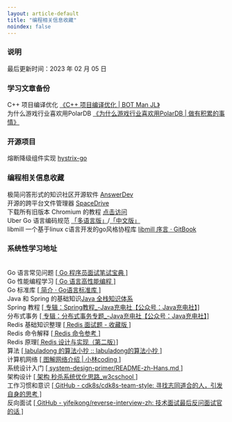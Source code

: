 ```yaml
---
layout: article-default
title: "编程相关信息收藏"
noindex: false
---
```


<article>
    <h3>说明</h3>
    最后更新时间：2023 年 02 月 05 日
    <h3>学习文章备份</h3>
    C++ 项目编译优化  <a target="_blank" rel="noopener nofollow" href="https://bot-man-jl.github.io/articles/?post=2022/Cpp-Project-Compile-Optimization">《C++ 项目编译优化 | BOT Man JL》</a>
    <br>为什么游戏行业喜欢用PolarDB  <a target="_blank" rel="noopener nofollow" href="http://baotiao.github.io/2022/07/19/polardb-game.html">《为什么游戏行业喜欢用PolarDB | 做有积累的事情》</a>
    <h3>开源项目</h3>
    熔断降级组件实现 <a target="_blank" rel="noopener nofollow" href="https://github.com/afex/hystrix-go">hystrix-go</a>
    <h3>编程相关信息收藏</h3>
    极简问答形式的知识社区开源软件 <a target="_blank" rel="noopener nofollow" href="https://github.com/answerdev/answer">AnswerDev</a>
    <br>开源的跨平台文件管理器 <a target="_blank" rel="noopener nofollow" href="https://github.com/spacedriveapp/spacedrive">SpaceDrive</a>
    <br>下载所有旧版本 Chromium 的教程 <a target="_blank" rel="noopener nofollow" href="https://github.com/Bugazelle/chromium-all-old-stable-versions">点击访问</a>
    <br>Uber Go 语言编码规范 <a target="_blank" rel="noopener nofollow" href="https://github.com/uber-go/guide">「多语言版」</a>/<a target="_blank" rel="noopener nofollow" href="https://github.com/xxjwxc/uber_go_guide_cn">「中文版」</a>
    <br>libmill 一个基于linux c语言开发的go风格协程库 <a target="_blank" rel="noopener nofollow" href="https://www.hitzhangjie.pro/libmill-book/">libmill 序言 · GitBook</a>
    <h3>系统性学习地址</h3>
    <br>Go 语言常见问题 <a target="_blank" rel="noopener nofollow" href="https://golang.design/go-questions/">[ Go 程序员面试笔试宝典 ]</a>
    <br>Go 性能编程学习 <a target="_blank" rel="noopener nofollow" href="https://geektutu.com/post/high-performance-go.html">[ Go 语言高性能编程 ]</a>
    <br>Go 标准库 <a target="_blank" rel="noopener nofollow" href="https://books.studygolang.com/The-Golang-Standard-Library-by-Example/">[ 简介 · Go语言标准库 ]</a>
    <br>Java 和 Spring 的基础知识<a target="_blank" rel="noopener nofollow" href="https://pdai.tech/md/java/basic/java-basic-oop.html">Java 全栈知识体系</a>
    <br>Spring 教程 <a target="_blank" rel="noopener nofollow" href="http://www.itsoku.com/course/5/83">[ 专辑：Spring教程_-Java充电社【公众号：Java充电社】]</a>
    <br>分布式事务 <a target="_blank" rel="noopener nofollow" href="http://www.itsoku.com/course/7/160">[ 专辑：分布式事务专题_-Java充电社【公众号：Java充电社】]</a>
    <br>Redis 基础知识整理 <a target="_blank" rel="noopener nofollow" href="https://www.cnblogs.com/crazymakercircle/p/13900198.html">[ Redis 面试题 - 收藏版 ]</a>
    <br>Redis 命令解释 <a target="_blank" rel="noopener nofollow" href="http://doc.redisfans.com/">[ Redis 命令参考 ]</a>
    <br>Redis 原理<a target="_blank" rel="noopener nofollow" href="https://www.w3cschool.cn/hdclil/">[ Redis 设计与实现（第二版）]</a>
    <br>算法 <a target="_blank" rel="noopener nofollow" href="https://labuladong.gitee.io/algo/">[ labuladong 的算法小抄 :: labuladong的算法小抄 ]</a>
    <br>计算机网络 <a target="_blank" rel="noopener nofollow" href="https://xiaolincoding.com/network/">[ 图解网络介绍 | 小林coding ]</a>
    <br>系统设计入门 <a target="_blank" rel="noopener nofollow" href="https://github.com/donnemartin/system-design-primer/blob/master/README-zh-Hans.md">[ system-design-primer/README-zh-Hans.md ]</a>
    <br>架构设计 <a target="_blank" rel="noopener nofollow" href="https://www.w3cschool.cn/architectroad/architectroad-optimization-of-seckilling-system.html">[ 架构 秒杀系统优化思路_w3cschool ]</a>
    <br>工作习惯和意识 <a target="_blank" rel="noopener nofollow" href="https://github.com/cdk8s/cdk8s-team-style">[ GitHub - cdk8s/cdk8s-team-style: 寻找志同道合的人，引发自身的思考 ]</a>
    <br>反向面试 <a target="_blank" rel="noopener nofollow" href="https://github.com/yifeikong/reverse-interview-zh">[ GitHub - yifeikong/reverse-interview-zh: 技术面试最后反问面试官的话 ]</a>
    <!-- <br> <a target="_blank" rel="noopener nofollow" href=""></a> -->
</article>